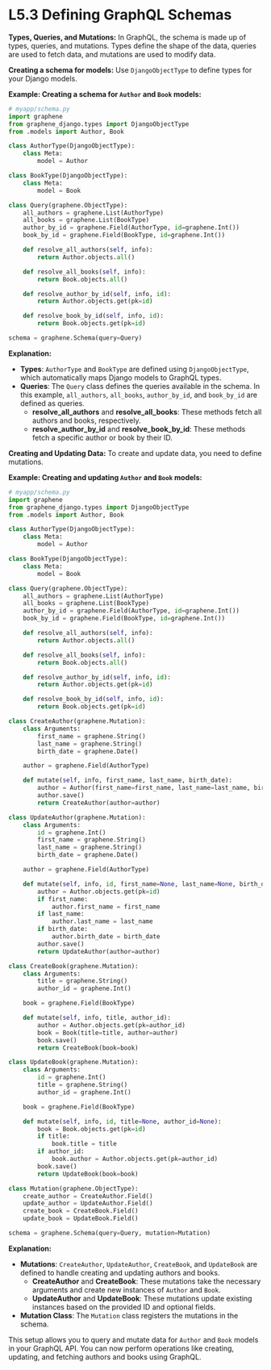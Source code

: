# L5.3 Defining GraphQL Schemas

**Types, Queries, and Mutations:**
In GraphQL, the schema is made up of types, queries, and mutations. Types define the shape of the data, queries are used to fetch data, and mutations are used to modify data.

**Creating a schema for models:**
Use `DjangoObjectType` to define types for your Django models.

**Example: Creating a schema for `Author` and `Book` models:**

```python
# myapp/schema.py
import graphene
from graphene_django.types import DjangoObjectType
from .models import Author, Book

class AuthorType(DjangoObjectType):
    class Meta:
        model = Author

class BookType(DjangoObjectType):
    class Meta:
        model = Book

class Query(graphene.ObjectType):
    all_authors = graphene.List(AuthorType)
    all_books = graphene.List(BookType)
    author_by_id = graphene.Field(AuthorType, id=graphene.Int())
    book_by_id = graphene.Field(BookType, id=graphene.Int())

    def resolve_all_authors(self, info):
        return Author.objects.all()

    def resolve_all_books(self, info):
        return Book.objects.all()

    def resolve_author_by_id(self, info, id):
        return Author.objects.get(pk=id)

    def resolve_book_by_id(self, info, id):
        return Book.objects.get(pk=id)

schema = graphene.Schema(query=Query)
```

**Explanation:**

- **Types**: `AuthorType` and `BookType` are defined using `DjangoObjectType`, which automatically maps Django models to GraphQL types.
- **Queries**: The `Query` class defines the queries available in the schema. In this example, `all_authors`, `all_books`, `author_by_id`, and `book_by_id` are defined as queries.
    - **resolve_all_authors** and **resolve_all_books**: These methods fetch all authors and books, respectively.
    - **resolve_author_by_id** and **resolve_book_by_id**: These methods fetch a specific author or book by their ID.

**Creating and Updating Data:**
To create and update data, you need to define mutations.

**Example: Creating and updating `Author` and `Book` models:**

```python
# myapp/schema.py
import graphene
from graphene_django.types import DjangoObjectType
from .models import Author, Book

class AuthorType(DjangoObjectType):
    class Meta:
        model = Author

class BookType(DjangoObjectType):
    class Meta:
        model = Book

class Query(graphene.ObjectType):
    all_authors = graphene.List(AuthorType)
    all_books = graphene.List(BookType)
    author_by_id = graphene.Field(AuthorType, id=graphene.Int())
    book_by_id = graphene.Field(BookType, id=graphene.Int())

    def resolve_all_authors(self, info):
        return Author.objects.all()

    def resolve_all_books(self, info):
        return Book.objects.all()

    def resolve_author_by_id(self, info, id):
        return Author.objects.get(pk=id)

    def resolve_book_by_id(self, info, id):
        return Book.objects.get(pk=id)

class CreateAuthor(graphene.Mutation):
    class Arguments:
        first_name = graphene.String()
        last_name = graphene.String()
        birth_date = graphene.Date()

    author = graphene.Field(AuthorType)

    def mutate(self, info, first_name, last_name, birth_date):
        author = Author(first_name=first_name, last_name=last_name, birth_date=birth_date)
        author.save()
        return CreateAuthor(author=author)

class UpdateAuthor(graphene.Mutation):
    class Arguments:
        id = graphene.Int()
        first_name = graphene.String()
        last_name = graphene.String()
        birth_date = graphene.Date()

    author = graphene.Field(AuthorType)

    def mutate(self, info, id, first_name=None, last_name=None, birth_date=None):
        author = Author.objects.get(pk=id)
        if first_name:
            author.first_name = first_name
        if last_name:
            author.last_name = last_name
        if birth_date:
            author.birth_date = birth_date
        author.save()
        return UpdateAuthor(author=author)

class CreateBook(graphene.Mutation):
    class Arguments:
        title = graphene.String()
        author_id = graphene.Int()

    book = graphene.Field(BookType)

    def mutate(self, info, title, author_id):
        author = Author.objects.get(pk=author_id)
        book = Book(title=title, author=author)
        book.save()
        return CreateBook(book=book)

class UpdateBook(graphene.Mutation):
    class Arguments:
        id = graphene.Int()
        title = graphene.String()
        author_id = graphene.Int()

    book = graphene.Field(BookType)

    def mutate(self, info, id, title=None, author_id=None):
        book = Book.objects.get(pk=id)
        if title:
            book.title = title
        if author_id:
            book.author = Author.objects.get(pk=author_id)
        book.save()
        return UpdateBook(book=book)

class Mutation(graphene.ObjectType):
    create_author = CreateAuthor.Field()
    update_author = UpdateAuthor.Field()
    create_book = CreateBook.Field()
    update_book = UpdateBook.Field()

schema = graphene.Schema(query=Query, mutation=Mutation)
```

**Explanation:**

- **Mutations**: `CreateAuthor`, `UpdateAuthor`, `CreateBook`, and `UpdateBook` are defined to handle creating and updating authors and books.
    - **CreateAuthor** and **CreateBook**: These mutations take the necessary arguments and create new instances of `Author` and `Book`.
    - **UpdateAuthor** and **UpdateBook**: These mutations update existing instances based on the provided ID and optional fields.
- **Mutation Class**: The `Mutation` class registers the mutations in the schema.

This setup allows you to query and mutate data for `Author` and `Book` models in your GraphQL API. You can now perform operations like creating, updating, and fetching authors and books using GraphQL.